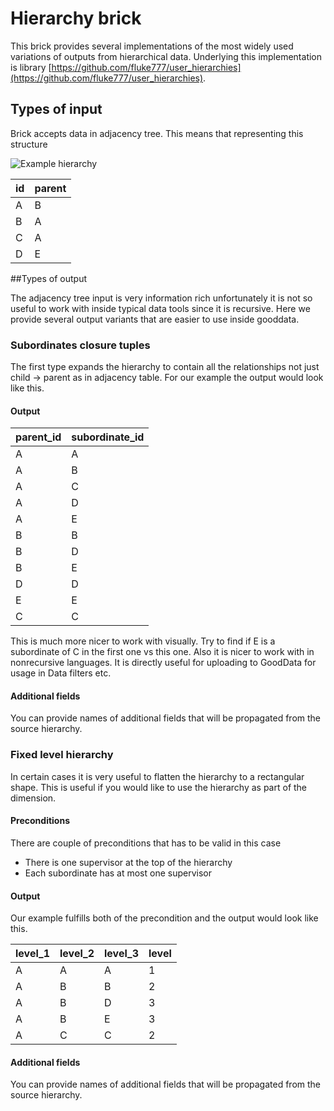# Hierarchy brick
This brick provides several implementations of the most widely used variations of outputs from hierarchical data. Underlying this implementation is library [https://github.com/fluke777/user_hierarchies](https://github.com/fluke777/user_hierarchies).

## Types of input
Brick accepts data in adjacency tree. This means that representing this structure

![Example hierarchy](https://www.dropbox.com/s/j25qw0ef2ra6q20/hierarchy_brick_hierarchy_example.png?dl=0&raw=1)

 id | parent
----|-------
 A  | B     
 B  | A
 C  | A
 D  | E
 
##Types of output

The adjacency tree input is very information rich unfortunately it is not so useful to work with inside typical data tools since it is recursive. Here we provide several output variants that are easier to use inside gooddata. 

### Subordinates closure tuples
The first type expands the hierarchy to contain all the relationships not just child -> parent as in adjacency table. For our example the output would look like this.

#### Output

 parent_id | subordinate_id
-----------|---------------
  A        |  A
  A        |  B
  A        |  C
  A        |  D
  A        |  E
  B        |  B
  B        |  D
  B        |  E
  D        |  D
  E        |  E
  C        |  C
  
This is much more nicer to work with visually. Try to find if E is a subordinate of C in the first one vs this one. Also it is nicer to work with in nonrecursive languages. It is directly useful for uploading to GoodData for usage in Data filters etc.

#### Additional fields
You can provide names of additional fields that will be propagated from the source hierarchy.

### Fixed level hierarchy
In certain cases it is very useful to flatten the hierarchy to a rectangular shape. This is useful if you would like to use the hierarchy as part of the dimension.

#### Preconditions
There are couple of preconditions that has to be valid in this case

* There is one supervisor at the top of the hierarchy
* Each subordinate has at most one supervisor

#### Output
Our example fulfills both of the precondition and the output would look like this.

 level_1 | level_2 | level_3 | level
---------|---------|---------|-------
  A      |  A      |  A      |  1
  A      |  B      |  B      |  2
  A      |  B      |  D      |  3
  A      |  B      |  E      |  3
  A      |  C      |  C      |  2
  
#### Additional fields
You can provide names of additional fields that will be propagated from the source hierarchy.

